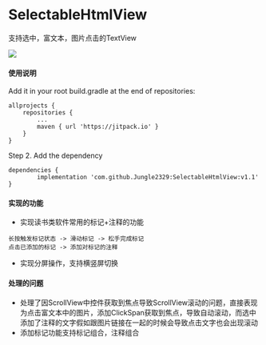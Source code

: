 # SelectableHtmlView
支持选中，富文本，图片点击的TextView

[![](https://jitpack.io/v/Jungle2329/SelectableHtmlView.svg)](https://jitpack.io/#Jungle2329/SelectableHtmlView)

#### 使用说明
Add it in your root build.gradle at the end of repositories:

	allprojects {
		repositories {
			...
			maven { url 'https://jitpack.io' }
		}
	}
Step 2. Add the dependency

	dependencies {
	        implementation 'com.github.Jungle2329:SelectableHtmlView:v1.1'
	}
  
#### 实现的功能
- 实现读书类软件常用的标记+注释的功能  
```
长按触发标记状态 -> 滑动标记 -> 松手完成标记
点击已添加的标记 -> 添加对标记的注释
```
- 实现分屏操作，支持横竖屏切换


#### 处理的问题
- 处理了因ScrollView中控件获取到焦点导致ScrollView滚动的问题，直接表现为点击富文本中的图片，添加ClickSpan获取到焦点，导致自动滚动，而选中添加了注释的文字假如跟图片链接在一起的时候会导致点击文字也会出现滚动
- 添加标记功能支持标记组合，注释组合
